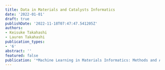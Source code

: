 ```yaml
---
title: Data in Materials and Catalysts Informatics
date: '2022-01-01'
draft: true
publishDate: '2022-11-18T07:47:47.541205Z'
authors:
- Keisuke Takahashi
- Lauren Takahashi
publication_types:
- '6'
abstract: ''
featured: false
publication: '*Machine Learning in Materials Informatics: Methods and Applications*'
---
```



